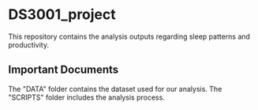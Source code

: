 # DS3001_project
This repository contains the analysis outputs regarding sleep patterns and productivity.

## Important Documents
The "DATA" folder contains the dataset used for our analysis. The "SCRIPTS" folder includes the analysis process.
